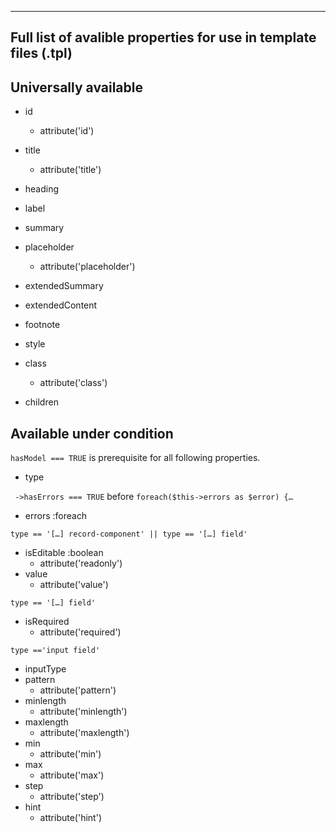 --------------------------------
Full list of avalible properties
for use in template files (.tpl)
--------------------------------
## Universally available
 - id
   - attribute('id')
 - title
   - attribute('title')
 - heading
 - label
 - summary
 - placeholder
   - attribute('placeholder')
 - extendedSummary
 - extendedContent
 - footnote
 - style
 - class
   - attribute('class')

 - children

## Available under condition
`hasModel === TRUE` is prerequisite for all following properties. 
 - type

` ->hasErrors === TRUE` before `foreach($this->errors as $error) {…`
 - errors :foreach

`type == '[…] record-component' || type == '[…] field'`
 - isEditable :boolean
   - attribute('readonly')
 - value
   - attribute('value')

`type == '[…] field'`
 - isRequired
   - attribute('required')

`type =='input field'`
 - inputType
 - pattern
   - attribute('pattern')
 - minlength
   - attribute('minlength')
 - maxlength
   - attribute('maxlength')
 - min
   - attribute('min')
 - max
   - attribute('max')
 - step
   - attribute('step')
 - hint
   - attribute('hint')
